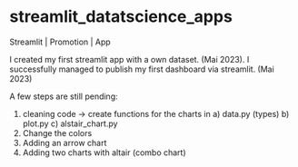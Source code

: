 # streamlit_datatscience_apps
Streamlit | Promotion | App

I created my first streamlit app with a own dataset. (Mai 2023).
I successfully managed to publish my first dashboard via streamlit. (Mai 2023)


A few steps are still pending: 
1. cleaning code -> create functions for the charts in 
    a) data.py (types)
    b) plot.py
    c) alstair_chart.py
2. Change the colors
2. Adding an arrow chart
3. Adding two charts with altair (combo chart)
